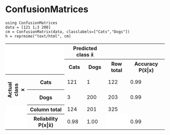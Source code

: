 # ConfusionMatrices


```
using ConfusionMatrices
data = [121 1;3 200]
cm = ConfusionMatrix(data, classlabels=["Cats","Dogs"])
h = reprmime("text/html", cm)
```

<table><tr><th style="background:white; border:none;" colspan="2" rowspan="2"></th><th colspan="2" style="background:none; text-align:center">Predicted class x&#770</th></tr><tr><th>Cats</th><th>Dogs</th><th>Row total</th><th>Accuracy  P(x&#770|x)</th></tr><tr><th rowspan="2" style="height:6em;"><div style="display: inline-block; -ms-transform: rotate(-90deg); -webkit-transform: rotate(-90deg); transform: rotate(-90deg);;">Actual<br />
class x</div></th><th>Cats</th><td>121</td><td>1</td><td>122</td><td>0.99</td></tr><tr><th>Dogs</th><td>3</td><td>200</td><td>203</td><td>0.99</td></tr><tr><td style="background:white; border:none;"></td><th>Column total</th><td>124</td><td>201</td><td>325</td></tr><tr><td style="background:white; border:none;"></td><th>Reliability P(x|x&#770)</th><td>0.98</td><td>1.00</td><td style="background:white; border:none;"></td><td>0.99</td></tr></table>
